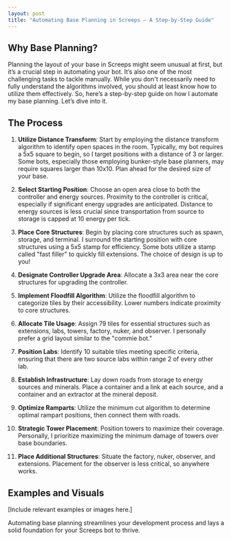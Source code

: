 ```yaml
---
layout: post
title: "Automating Base Planning in Screeps – A Step-by-Step Guide"
---
```

## Why Base Planning?

Planning the layout of your base in Screeps might seem unusual at first, but it’s a crucial step in automating your bot. It’s also one of the most challenging tasks to tackle manually. While you don't necessarily need to fully understand the algorithms involved, you should at least know how to utilize them effectively. So, here’s a step-by-step guide on how I automate my base planning. Let’s dive into it.

## The Process

1. **Utilize Distance Transform**: Start by employing the distance transform algorithm to identify open spaces in the room. Typically, my bot requires a 5x5 square to begin, so I target positions with a distance of 3 or larger. Some bots, especially those employing bunker-style base planners, may require squares larger than 10x10. Plan ahead for the desired size of your base.

2. **Select Starting Position**: Choose an open area close to both the controller and energy sources. Proximity to the controller is critical, especially if significant energy upgrades are anticipated. Distance to energy sources is less crucial since transportation from source to storage is capped at 10 energy per tick.

3. **Place Core Structures**: Begin by placing core structures such as spawn, storage, and terminal. I surround the starting position with core structures using a 5x5 stamp for efficiency. Some bots utilize a stamp called "fast filler" to quickly fill extensions. The choice of design is up to you!

4. **Designate Controller Upgrade Area**: Allocate a 3x3 area near the core structures for upgrading the controller.

5. **Implement Floodfill Algorithm**: Utilize the floodfill algorithm to categorize tiles by their accessibility. Lower numbers indicate proximity to core structures.

6. **Allocate Tile Usage**: Assign 79 tiles for essential structures such as extensions, labs, towers, factory, nuker, and observer. I personally prefer a grid layout similar to the "commie bot."

7. **Position Labs**: Identify 10 suitable tiles meeting specific criteria, ensuring that there are two source labs within range 2 of every other lab.

8. **Establish Infrastructure**: Lay down roads from storage to energy sources and minerals. Place a container and a link at each source, and a container and an extractor at the mineral deposit.

9. **Optimize Ramparts**: Utilize the minimum cut algorithm to determine optimal rampart positions, then connect them with roads.

10. **Strategic Tower Placement**: Position towers to maximize their coverage. Personally, I prioritize maximizing the minimum damage of towers over base boundaries.

11. **Place Additional Structures**: Situate the factory, nuker, observer, and extensions. Placement for the observer is less critical, so anywhere works.

## Examples and Visuals

[Include relevant examples or images here.]

Automating base planning streamlines your development process and lays a solid foundation for your Screeps bot to thrive.

